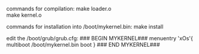 commands for compilation:
  make loader.o   
  make kernel.o


commands for installation into /boot/mykernel.bin:
  make install



edit the /boot/grub/grub.cfg:
    ### BEGIN MYKERNEL###
    menuentry 'xOs'{
      multiboot /boot/mykernel.bin
      boot
    }
    ### END MYKERNEL###
